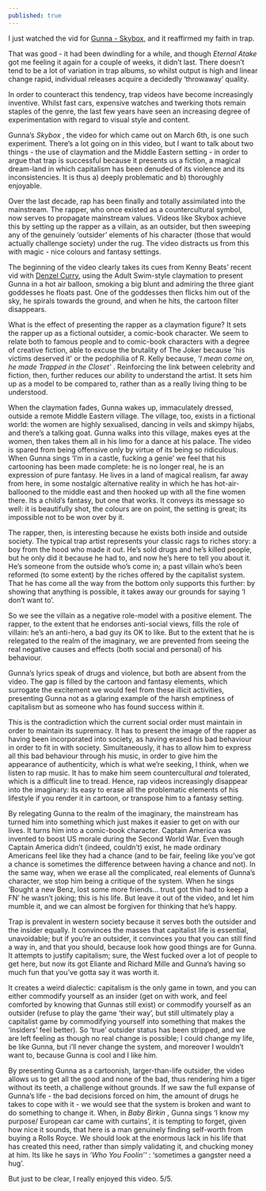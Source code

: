 ```yaml
---
published: true
---
```

I just watched the vid for [Gunna - Skybox](https://www.youtube.com/watch?v=jCHRCTHUb9U), and it reaffirmed my faith in trap.

That was good - it had been dwindling for a while, and though _Eternal Atake_ got me feeling it again for a couple of weeks, it didn’t last. There doesn’t tend to be a lot of variation in trap albums, so whilst output is high and linear change rapid, individual releases acquire a decidedly ‘throwaway’ quality.

In order to counteract this tendency, trap videos have become increasingly inventive. Whilst fast cars, expensive watches and twerking thots remain staples of the genre, the last few years have seen an increasing degree of experimentation with regard to visual style and content.

Gunna’s _Skybox_ , the video for which came out on March 6th, is one such experiment. There’s a lot going on in this video, but I want to talk about two things - the use of claymation and the Middle Eastern setting - in order to argue that trap is successful because it presents us a fiction, a magical dream-land in which capitalism has been denuded of its violence and its inconsistencies. It is thus a) deeply problematic and b) thoroughly enjoyable.

Over the last decade, rap has been finally and totally assimilated into the mainstream. The rapper, who once existed as a countercultural symbol, now serves to propagate mainstream values. Videos like Skybox achieve this by setting up the rapper as a villain, as an outsider, but then sweeping any of the genuinely ‘outsider’ elements of his character (those that would actually challenge society) under the rug. The video distracts us from this with magic - nice colours and fantasy settings.

The beginning of the video clearly takes its cues from Kenny Beats’ recent vid with [Denzel Curry](https://www.youtube.com/watch?v=oyIrhGleD9M), using the Adult Swim-style claymation to present Gunna in a hot air balloon, smoking a big blunt and admiring the three giant goddesses he floats past. One of the goddesses then flicks him out of the sky, he spirals towards the ground, and when he hits, the cartoon filter disappears.

What is the effect of presenting the rapper as a claymation figure? It sets the rapper up as a fictional outsider, a comic-book character. We seem to relate both to famous people and to comic-book characters with a degree of creative fiction, able to excuse the brutality of The Joker because 'his victims deserved it' or the pedophilia of R. Kelly because, _'I mean come on, he made Trapped in the Closet'_ . Reinforcing the link between celebrity and fiction, then, further reduces our ability to understand  the artist. It sets him up as a model to be compared to, rather than as a really living thing to be understood.

When the claymation fades, Gunna wakes up, immaculately dressed, outside a remote Middle Eastern village. The village, too, exists in a fictional world: the women are highly sexualised, dancing in veils and skimpy hijabs, and there’s a talking goat. Gunna walks into this village, makes eyes at the women, then takes them all in his limo for a dance at his palace. 
The video is spared from being offensive only by virtue of its being so ridiculous. When Gunna sings ‘I’m in a castle, fucking a genie’ we feel that his cartooning has been made complete: he is no longer real, he is an expression of pure fantasy. He lives in a land of magical realism, far away from here, in some nostalgic alternative reality in which he has hot-air-ballooned to the middle east and then hooked up with all the fine women there. Its a child’s fantasy, but one that works. It conveys its message so well: it is beautifully shot, the colours are on point, the setting is great; its impossible not to be won over by it.

The rapper, then, is interesting because he exists both inside and outside society. The typical trap artist represents your classic rags to riches story: a boy from the hood who made it out. He’s sold drugs and he’s killed people, but he only did it because he had to, and now he’s here to tell you about it. He’s someone from the outside who’s come in; a past villain who’s been reformed (to some extent) by the riches offered by the capitalist system. That he has come all the way from the bottom only supports this further: by showing that anything is possible, it takes away our grounds for saying ‘I don’t want to’.

So we see the villain as a negative role-model with a positive element. The rapper, to the extent that he endorses anti-social views, fills the role of villain: he’s an anti-hero, a bad guy its OK to like. But to the extent that he is relegated to the realm of the imaginary, we are prevented from seeing the real negative causes and effects (both social and personal) of his behaviour.

Gunna’s lyrics speak of drugs and violence, but both are absent from the video. The gap is filled by the cartoon and fantasy elements, which surrogate the excitement we would feel from these illicit activities, presenting Gunna not as a glaring example of the harsh emptiness of capitalism but as someone who has found success within it. 

This is the contradiction which the current social order must maintain in order to maintain its supremacy. It has to present the image of the rapper as having been incorporated into society, as having erased his bad behaviour in order to fit in with society. Simultaneously, it has to allow him to express all this bad behaviour through his music, in order to give him the appearance of authenticity, which is what we’re seeking, I think, when we listen to rap music. It has to make him seem countercultural _and_ tolerated, which is a difficult line to tread. Hence, rap videos increasingly disappear into the imaginary: its easy to erase all the problematic elements of his lifestyle if you render it in cartoon, or transpose him to a fantasy setting.

By relegating Gunna to the realm of the imaginary, the mainstream has turned him into something which just makes it easier to get on with our lives. It turns him into a comic-book character. Captain America was invented to boost US morale during the Second World War. Even though Captain America didn’t (indeed, couldn’t) exist, he made ordinary Americans feel like they had a chance (and to be fair, feeling like you’ve got a chance is sometimes the difference between having a chance and not). In the same way, when we erase all the complicated, real elements of Gunna’s character, we stop him being a critique of the system. When he sings ‘Bought a new Benz, lost some more friends… trust got thin had to keep a FN’ he wasn’t joking; this is his life. But leave it out of the video, and let him mumble it, and we can almost be forgiven for thinking that he’s happy.

Trap is prevalent in western society because it serves both the outsider and the insider equally. It convinces the masses that capitalist life is essential, unavoidable; but if you’re an outsider, it convinces you that you can still find a way in, and that you should, because look how good things are for Gunna. It attempts to justify capitalism; sure, the West fucked over a lot of people to get here, but now its got Eliante and Richard Mille and Gunna’s having so much fun that you’ve gotta say it was worth it.

It creates a weird dialectic: capitalism is the only game in town, and you can either commodify yourself as an insider (get on with work, and feel comforted by knowing that Gunnas still exist) or commodify yourself as an outsider (refuse to play the game ‘their way’, but still ultimately play a capitalist game by commodifying yourself into something that makes the ‘insiders’ feel better). So ‘true’ outsider status has been stripped, and we are left feeling as though no real change is possible; I could change my life, be like Gunna, but i’ll never change the system, and moreover I wouldn’t want to, because Gunna is cool and I like him.

By presenting Gunna as a cartoonish, larger-than-life outsider, the video allows us to get all the good and none of the bad, thus rendering him a tiger without its teeth, a challenge without grounds. If we saw the full expanse of Gunna’s life - the bad decisions forced on him, the amount of drugs he takes to cope with it - we would see that the system is broken and want to do something to change it. When, in _Baby Birkin_ , Gunna sings ‘I know my purpose/ European car came with curtains’, it is tempting to forget, given how nice it sounds, that here is a man genuinely finding self-worth from buying a Rolls Royce. We should look at the enormous lack in his life that has created this need, rather than simply validating it, and chucking money at him. Its like he says in _‘Who You Foolin’’_ : ‘sometimes a gangster need a hug’.

But just to be clear, I really enjoyed this video. 5/5.
